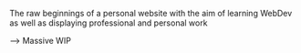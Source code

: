 The raw beginnings of a personal website with the aim of learning WebDev as well as displaying professional and personal work 

--> Massive WIP

 
